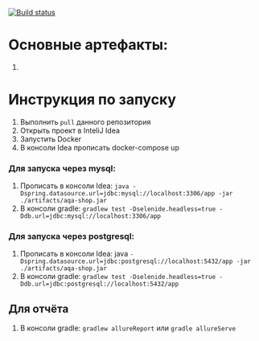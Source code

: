 [![Build status](https://ci.appveyor.com/api/projects/status/ig6nixe8a2xkf7sf/branch/main?svg=true)](https://ci.appveyor.com/project/Nikitajc1/diploma/branch/main)
# Основные артефакты:
1. 


# Инструкция по запуску
1. Выполнить `pull` данного репозитория
2. Открыть проект в InteliJ Idea
3. Запустить Docker
4. В консоли Idea прописать docker-compose up
### Для запуска через mysql:
1. Прописать в консоли Idea: `java -Dspring.datasource.url=jdbc:mysql://localhost:3306/app -jar ./artifacts/aqa-shop.jar`
2. В консоли gradle: `gradlew test -Dselenide.headless=true -Ddb.url=jdbc:mysql://localhost:3306/app`

### Для запуска через postgresql:
1. Прописать в консоли Idea: java `-Dspring.datasource.url=jdbc:postgresql://localhost:5432/app -jar ./artifacts/aqa-shop.jar`
2. В консоли gradle: `gradlew test -Dselenide.headless=true -Ddb.url=jdbc:postgresql://localhost:5432/app`

## Для отчёта
1. В консоли gradle: `gradlew allureReport` или `gradle allureServe`